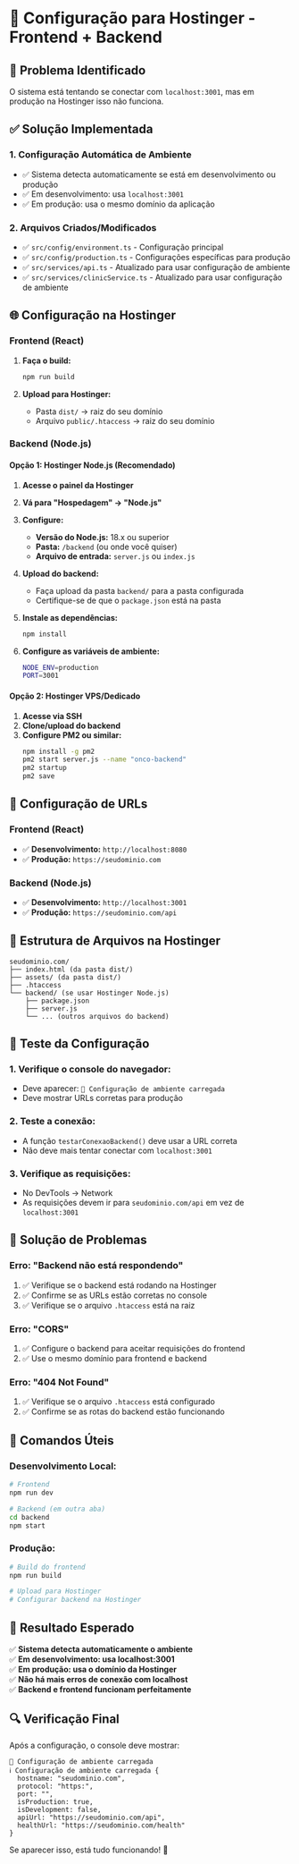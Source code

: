 # 🚀 Configuração para Hostinger - Frontend + Backend

## 🔧 Problema Identificado
O sistema está tentando se conectar com `localhost:3001`, mas em produção na Hostinger isso não funciona.

## ✅ Solução Implementada

### 1. **Configuração Automática de Ambiente**
- ✅ Sistema detecta automaticamente se está em desenvolvimento ou produção
- ✅ Em desenvolvimento: usa `localhost:3001`
- ✅ Em produção: usa o mesmo domínio da aplicação

### 2. **Arquivos Criados/Modificados**
- ✅ `src/config/environment.ts` - Configuração principal
- ✅ `src/config/production.ts` - Configurações específicas para produção
- ✅ `src/services/api.ts` - Atualizado para usar configuração de ambiente
- ✅ `src/services/clinicService.ts` - Atualizado para usar configuração de ambiente

## 🌐 **Configuração na Hostinger**

### **Frontend (React)**
1. **Faça o build:**
   ```bash
   npm run build
   ```

2. **Upload para Hostinger:**
   - Pasta `dist/` → raiz do seu domínio
   - Arquivo `public/.htaccess` → raiz do seu domínio

### **Backend (Node.js)**

#### **Opção 1: Hostinger Node.js (Recomendado)**
1. **Acesse o painel da Hostinger**
2. **Vá para "Hospedagem" → "Node.js"**
3. **Configure:**
   - **Versão do Node.js:** 18.x ou superior
   - **Pasta:** `/backend` (ou onde você quiser)
   - **Arquivo de entrada:** `server.js` ou `index.js`

4. **Upload do backend:**
   - Faça upload da pasta `backend/` para a pasta configurada
   - Certifique-se de que o `package.json` está na pasta

5. **Instale as dependências:**
   ```bash
   npm install
   ```

6. **Configure as variáveis de ambiente:**
   ```bash
   NODE_ENV=production
   PORT=3001
   ```

#### **Opção 2: Hostinger VPS/Dedicado**
1. **Acesse via SSH**
2. **Clone/upload do backend**
3. **Configure PM2 ou similar:**
   ```bash
   npm install -g pm2
   pm2 start server.js --name "onco-backend"
   pm2 startup
   pm2 save
   ```

## 🔗 **Configuração de URLs**

### **Frontend (React)**
- ✅ **Desenvolvimento:** `http://localhost:8080`
- ✅ **Produção:** `https://seudominio.com`

### **Backend (Node.js)**
- ✅ **Desenvolvimento:** `http://localhost:3001`
- ✅ **Produção:** `https://seudominio.com/api`

## 📁 **Estrutura de Arquivos na Hostinger**

```
seudominio.com/
├── index.html (da pasta dist/)
├── assets/ (da pasta dist/)
├── .htaccess
└── backend/ (se usar Hostinger Node.js)
    ├── package.json
    ├── server.js
    └── ... (outros arquivos do backend)
```

## 🚀 **Teste da Configuração**

### **1. Verifique o console do navegador:**
- Deve aparecer: `🔧 Configuração de ambiente carregada`
- Deve mostrar URLs corretas para produção

### **2. Teste a conexão:**
- A função `testarConexaoBackend()` deve usar a URL correta
- Não deve mais tentar conectar com `localhost:3001`

### **3. Verifique as requisições:**
- No DevTools → Network
- As requisições devem ir para `seudominio.com/api` em vez de `localhost:3001`

## 🐛 **Solução de Problemas**

### **Erro: "Backend não está respondendo"**
1. ✅ Verifique se o backend está rodando na Hostinger
2. ✅ Confirme se as URLs estão corretas no console
3. ✅ Verifique se o arquivo `.htaccess` está na raiz

### **Erro: "CORS"**
1. ✅ Configure o backend para aceitar requisições do frontend
2. ✅ Use o mesmo domínio para frontend e backend

### **Erro: "404 Not Found"**
1. ✅ Verifique se o arquivo `.htaccess` está configurado
2. ✅ Confirme se as rotas do backend estão funcionando

## 📝 **Comandos Úteis**

### **Desenvolvimento Local:**
```bash
# Frontend
npm run dev

# Backend (em outra aba)
cd backend
npm start
```

### **Produção:**
```bash
# Build do frontend
npm run build

# Upload para Hostinger
# Configurar backend na Hostinger
```

## 🎯 **Resultado Esperado**

✅ **Sistema detecta automaticamente o ambiente**  
✅ **Em desenvolvimento: usa localhost:3001**  
✅ **Em produção: usa o domínio da Hostinger**  
✅ **Não há mais erros de conexão com localhost**  
✅ **Backend e frontend funcionam perfeitamente**  

## 🔍 **Verificação Final**

Após a configuração, o console deve mostrar:
```
🔧 Configuração de ambiente carregada
ℹ️ Configuração de ambiente carregada {
  hostname: "seudominio.com",
  protocol: "https:",
  port: "",
  isProduction: true,
  isDevelopment: false,
  apiUrl: "https://seudominio.com/api",
  healthUrl: "https://seudominio.com/health"
}
```

Se aparecer isso, está tudo funcionando! 🎉 